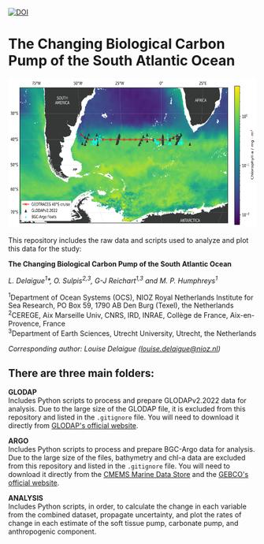 [![DOI](https://zenodo.org/badge/827966432.svg)](https://zenodo.org/doi/10.5281/zenodo.12735205)

# The Changing Biological Carbon Pump of the South Atlantic Ocean

<img src="ANALYSIS/figs/plot_study_area_with_chla.png" width="682" height="303" />

This repository includes the raw data and scripts used to analyze and plot this data for the study:

**The Changing Biological Carbon Pump of the South Atlantic Ocean**

*L. Delaigue<sup>1</sup>\*, O. Sulpis<sup>2,3</sup>, G-J Reichart<sup>1,3</sup> and M. P. Humphreys<sup>1</sup>*

<sup>1</sup>Department of Ocean Systems (OCS), NIOZ Royal Netherlands Institute for Sea Research, PO Box 59, 1790 AB Den Burg (Texel), the Netherlands  
<sup>2</sup>CEREGE, Aix Marseille Univ, CNRS, IRD, INRAE, Collège de France, Aix-en-Provence, France  
<sup>3</sup>Department of Earth Sciences, Utrecht University, Utrecht, the Netherlands

*Corresponding author: Louise Delaigue ([louise.delaigue@nioz.nl](mailto:louise.delaigue@nioz.nl))*

## There are three main folders:
**GLODAP**  
   Includes Python scripts to process and prepare GLODAPv2.2022 data for analysis. Due to the large size of the GLODAP file, it is excluded from this repository and listed in the `.gitignore` file. You will need to download it directly from [GLODAP's official website](https://www.glodap.info).
   
**ARGO**  
   Includes Python scripts to process and prepare BGC-Argo data for analysis. Due to the large size of the files, bathymetry and chl-a data are excluded from this repository and listed in the `.gitignore` file. You will need to download it directly from the [CMEMS Marine Data Store](https://data.marine.copernicus.eu/product/MULTIOBS_GLO_BIO_BGC_3D_REP_015_010/description) and the [GEBCO's official website](https://download.gebco.net/).

**ANALYSIS**  
   Includes Python scripts, in order, to calculate the change in each variable from the combined dataset, propagate uncertainty, and plot the rates of change in each estimate of the soft tissue pump, carbonate pump, and anthropogenic component.
